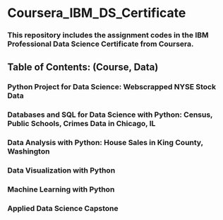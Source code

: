 # Coursera_IBM_DS_Certificate
### This repository includes the assignment codes in the IBM Professional Data Science Certificate from Coursera.
## Table of Contents: (Course, Data)
### Python Project for Data Science: Webscrapped NYSE Stock Data
### Databases and SQL for Data Science with Python: Census, Public Schools, Crimes Data in Chicago, IL
### Data Analysis with Python: House Sales in King County, Washington
### Data Visualization with Python
### Machine Learning with Python
### Applied Data Science Capstone
